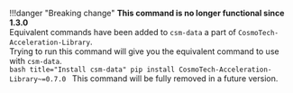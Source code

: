 !!!danger "Breaking change"
    **This command is no longer functional since 1.3.0**  
    Equivalent commands have been added to `csm-data` a part of `CosmoTech-Acceleration-Library`.  
    Trying to run this command will give you the equivalent command to use with `csm-data`.  
    ```bash title="Install csm-data"
    pip install CosmoTech-Acceleration-Library~=0.7.0
    ```
    This command will be fully removed in a future version.